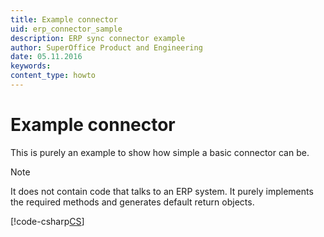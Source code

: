 ```yaml
---
title: Example connector
uid: erp_connector_sample
description: ERP sync connector example
author: SuperOffice Product and Engineering
date: 05.11.2016
keywords:
content_type: howto
---
```


# Example connector

This is purely an example to show how simple a basic connector can be.

> [!NOTE]
> It does not contain code that talks to an ERP system. It purely implements the required methods and generates default return objects.

[!code-csharp[CS](includes/dummy-connector.cs)]
